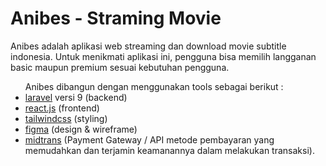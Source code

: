 <h1>Anibes - Straming Movie</h1>
<p>Anibes adalah aplikasi web streaming dan download movie subtitle indonesia. Untuk menikmati aplikasi ini, pengguna bisa memilih langganan basic maupun premium sesuai kebutuhan pengguna.</p>
<ul>Anibes dibangun dengan menggunakan tools sebagai berikut :
<li><a href="https://laravel.com" target="_BLANK">laravel</a> versi 9 (backend)</li>
<li><a href="https://reactjs.org" target="_BLANK">react.js</a> (frontend)</li>
<li><a href="https://tailwindcss.com" target="_BLANK">tailwindcss</a> (styling)</li>
<li><a href="https://figma.com" target="_BLANK">figma</a> (design & wireframe)</li>
<li><a href="https://midtrans.com" target="_BLANK">midtrans</a> (Payment Gateway / API metode pembayaran yang memudahkan dan terjamin keamanannya dalam melakukan transaksi).</li>
</ul>
